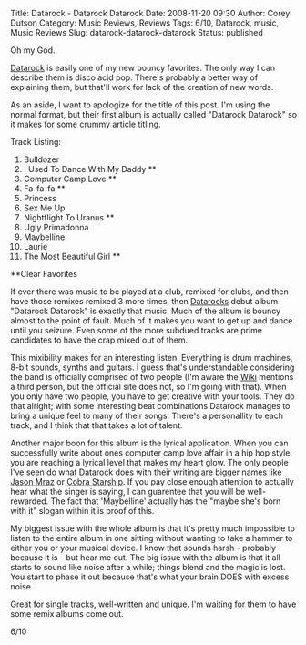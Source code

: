 Title: Datarock - Datarock Datarock
Date: 2008-11-20 09:30
Author: Corey Dutson
Category: Music Reviews, Reviews
Tags: 6/10, Datarock, music, Music Reviews
Slug: datarock-datarock-datarock
Status: published

Oh my God.

[Datarock](http://www.datarockmusic.com/ "Datarock") is easily one of my
new bouncy favorites. The only way I can describe them is disco acid
pop. There's probably a better way of explaining them, but that'll work
for lack of the creation of new words.

As an aside, I want to apologize for the title of this post. I'm using
the normal format, but their first album is actually called "Datarock
Datarock" so it makes for some crummy article titling.


<!-- PELICAN_END_SUMMARY -->


<div class="albumCover">

</div>

<span class="trackListing">Track Listing:</span>

1.  Bulldozer
2.  I Used To Dance With My Daddy \*\*
3.  Computer Camp Love \*\*
4.  Fa-fa-fa \*\*
5.  Princess
6.  Sex Me Up
7.  Nightflight To Uranus \*\*
8.  Ugly Primadonna
9.  Maybelline
10. Laurie
11. The Most Beautiful Girl \*\*

\*\*Clear Favorites

If ever there was music to be played at a club, remixed for clubs, and
then have those remixes remixed 3 more times, then
[Datarocks](http://www.datarockmusic.com/ "Datarock") debut album
"Datarock Datarock" is exactly that music. Much of the album is bouncy
almost to the point of fault. Much of it makes you want to get up and
dance until you seizure. Even some of the more subdued tracks are prime
candidates to have the crap mixed out of them.

This mixibility makes for an interesting listen. Everything is drum
machines, 8-bit sounds, synths and guitars. I guess that's
understandable considering the band is officially comprised of two
people (I'm aware the
[Wiki](http://en.wikipedia.org/wiki/Datarock "Wikipedia: Datarock")
mentions a third person, but the official site does not, so I'm going
with that). When you only have two people, you have to get creative with
your tools. They do that alright; with some interesting beat
combinations Datarock manages to bring a unique feel to many of their
songs. There's a personallity to each track, and I think that that takes
a lot of talent.

Another major boon for this album is the lyrical application. When you
can successfully write about ones computer camp love affair in a hip hop
style, you are reaching a lyrical level that makes my heart glow. The
only people I've seen do what
[Datarock](http://www.datarockmusic.com/ "Datarock") does with their
writing are bigger names like [Jason
Mraz](http://www.jasonmraz.com/ "Jason Mraz") or [Cobra
Starship](http://www.cobrastarship.com/ "Cobra Starship"). If you pay
close enough attention to actually hear what the singer is saying, I can
guarentee that you will be well-rewarded. The fact that 'Maybelline'
actually has the "maybe she's born with it" slogan within it is proof of
this.

My biggest issue with the whole album is that it's pretty much
impossible to listen to the entire album in one sitting without wanting
to take a hammer to either you or your musical device. I know that
sounds harsh - probably because it is - but hear me out. The big issue
with the album is that it all starts to sound like noise after a while;
things blend and the magic is lost. You start to phase it out because
that's what your brain DOES with excess noise.

Great for single tracks, well-written and unique. I'm waiting for them
to have some remix albums come out.

6/10
